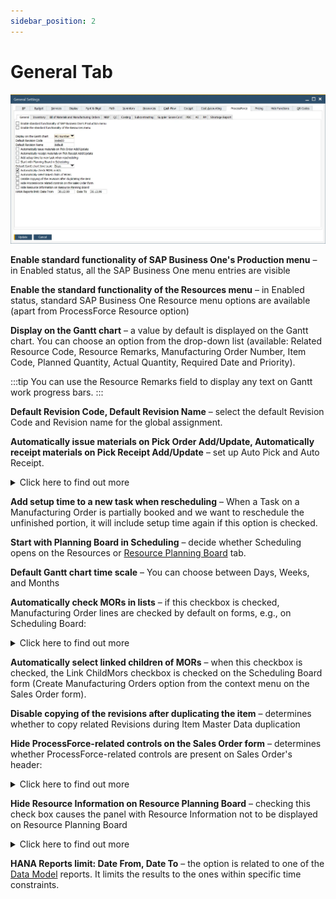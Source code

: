 ```yaml
---
sidebar_position: 2
---
```


# General Tab

![General Tab](./media/general-tab/general-settings-general-tab.webp)

**Enable standard functionality of SAP Business One's Production menu** – in Enabled status, all the SAP Business One menu entries are visible

**Enable the standard functionality of the Resources menu** – in Enabled status, standard SAP Business One Resource menu options are available (apart from ProcessForce Resource option)

**Display on the Gantt chart** – a value by default is displayed on the Gantt chart. You can choose an option from the drop-down list (available: Related Resource Code, Resource Remarks, Manufacturing Order Number, Item Code, Planned Quantity, Actual Quantity, Required Date and Priority).

:::tip
    You can use the Resource Remarks field to display any text on Gantt work progress bars.
:::

**Default Revision Code, Default Revision Name** – select the default Revision Code and Revision name for the global assignment.

**Automatically issue materials on Pick Order Add/Update, Automatically receipt materials on Pick Receipt Add/Update** – set up Auto Pick and Auto Receipt.

<details>
    <summary>Click here to find out more</summary>
    <div>
        The process flow of picking and receiving materials has been simplified by checking one or both options.

        For more details, click [here](../../manufacturing/auto-pick-issue-and-auto-pick-receipt.md)
    
        **Pick Issue**
        - Perform the usual steps of picking non-trace and batch-traced Items.
        - Click Update on the Pick Issue Form.
        - The Issue to Production transaction is automatically created.
        - Pick Order is updated and set to Close status.
        - Documents are visible within the Manufacturing Order > Document tab.

        **Pick Receipt**
        - Record the quantity of the Items received from production.
        - Click Update.
        - Receipt from Production is automatically created.
        - Pick Receipt is closed.
        - Documents are visible within the Manufacturing Order Document tab.
    </div>
</details>

**Add setup time to a new task when rescheduling** – When a Task on a Manufacturing Order is partially booked and we want to reschedule the unfinished portion, it will include setup time again if this option is checked.

**Start with Planning Board in Scheduling** – decide whether Scheduling opens on the Resources or [Resource Planning Board](../../scheduling/gantt-chart/resource-planning-board.md) tab.

**Default Gantt chart time scale** – You can choose between Days, Weeks, and Months

**Automatically check MORs in lists** – if this checkbox is checked, Manufacturing Order lines are checked by default on forms, e.g., on Scheduling Board:

<details>
    <summary>Click here to find out more</summary>
    <div>
        ![General Tab](./media/general-tab/scheduling-board-auto-create.jpg)
    </div>
</details>

**Automatically select linked children of MORs** – when this checkbox is checked, the Link ChildMors checkbox is checked on the Scheduling Board form (Create Manufacturing Orders option from the context menu on the Sales Order form).

**Disable copying of the revisions after duplicating the item** – determines whether to copy related Revisions during Item Master Data duplication

**Hide ProcessForce-related controls on the Sales Order form** – determines whether ProcessForce-related controls are present on Sales Order's header:

<details>
    <summary>Click here to find out more</summary>
    <div>
        ![ProcessForce Fields](./media/general-tab/sales-order-processforce-fields.webp)
    </div>
</details>

**Hide Resource Information on Resource Planning Board** – checking this check box causes the panel with Resource Information not to be displayed on Resource Planning Board

<details>
    <summary>Click here to find out more</summary>
    <div>
        ![ProcessForce Fields](./media/general-tab/resource-information.webp)
    </div>
</details>

**HANA Reports limit: Date From, Date To** – the option is related to one of the [Data Model](../../../administrator-guide/data-model/overview.md) reports. It limits the results to the ones within specific time constraints.
